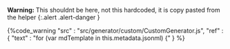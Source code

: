 **Warning:**
This shouldnt be here, not this hardcoded, it is copy pasted from the helper
{:.alert .alert-danger }

{%code_warning
    "src" : "src/generator/custom/CustomGenerator.js",
    "ref" : {
        "text" : "for (var mdTemplate in this.metadata.jsonml) {"
    }
%}
